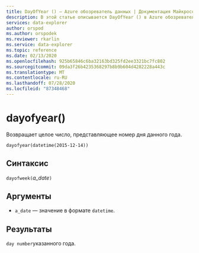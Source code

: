 ```yaml
---
title: DayOfYear () — Azure обозреватель данных | Документация Майкрософт
description: В этой статье описывается DayOfYear () в Azure обозреватель данных.
services: data-explorer
author: orspod
ms.author: orspodek
ms.reviewer: rkarlin
ms.service: data-explorer
ms.topic: reference
ms.date: 02/13/2020
ms.openlocfilehash: 925b65846c6ba32163bd325fd2ee3321bc7fc802
ms.sourcegitcommit: 09da3f26b4235368297b8b9b604d4282228a443c
ms.translationtype: MT
ms.contentlocale: ru-RU
ms.lasthandoff: 07/28/2020
ms.locfileid: "87348468"
---
```

# <a name="dayofyear"></a>dayofyear()

Возвращает целое число, представляющее номер дня данного года.

```kusto
dayofyear(datetime(2015-12-14))
```

## <a name="syntax"></a>Синтаксис

`dayofweek(`*a_date*`)`

## <a name="arguments"></a>Аргументы

* `a_date` — значение в формате `datetime`.

## <a name="returns"></a>Результаты

`day number`указанного года.